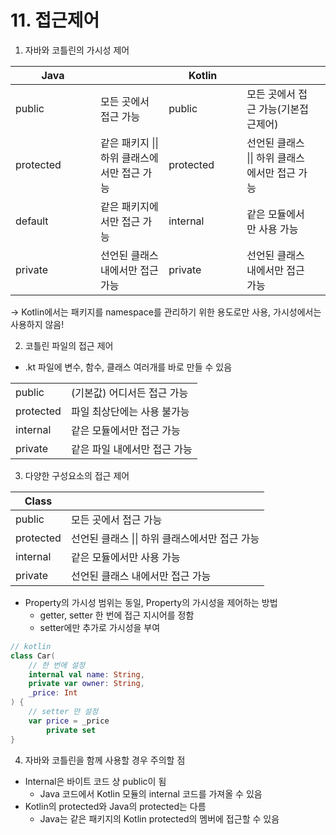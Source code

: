 # 11. 접근제어

1. 자바와 코틀린의 가시성 제어

<table><thead><tr><th width="120">Java</th><th></th><th width="109">Kotlin</th><th></th><th data-hidden></th></tr></thead><tbody><tr><td>public</td><td>모든 곳에서 접근 가능</td><td>public</td><td>모든 곳에서 접근 가능(기본접근제어)</td><td></td></tr><tr><td>protected</td><td>같은 패키지 || 하위 클래스에서만 접근 가능</td><td>protected</td><td>선언된 클래스 || 하위 클래스에서만 접근 가능</td><td></td></tr><tr><td>default</td><td>같은 패키지에서만 접근 가능</td><td>internal</td><td>같은 모듈에서만 사용 가능</td><td></td></tr><tr><td>private</td><td>선언된 클래스 내에서만 접근 가능</td><td>private</td><td>선언된 클래스 내에서만 접근 가능</td><td></td></tr></tbody></table>

\-> Kotlin에서는 패키지를 namespace를 관리하기 위한 용도로만 사용, 가시성에서는 사용하지 않음!



2. 코틀린 파일의 접근 제어

* .kt 파일에 변수, 함수, 클래스 여러개를 바로 만들 수 있음

|           |                  |
| --------- | ---------------- |
| public    | (기본값) 어디서든 접근 가능 |
| protected | 파일 최상단에는 사용 불가능  |
| internal  | 같은 모듈에서만 접근 가능   |
| private   | 같은 파일 내에서만 접근 가능 |



3. 다양한 구성요소의 접근 제어

| Class     |                              |
| --------- | ---------------------------- |
| public    | 모든 곳에서 접근 가능                 |
| protected | 선언된 클래스 \|\| 하위 클래스에서만 접근 가능 |
| internal  | 같은 모듈에서만 사용 가능               |
| private   | 선언된 클래스 내에서만 접근 가능           |

* Property의 가시성 범위는 동일, Property의 가시성을 제어하는 방법
  * getter, setter 한 번에 접근 지시어를 정함
  * setter에만 추가로 가시성을 부여

```kotlin
// kotlin
class Car(
    // 한 번에 설정
    internal val name: String,
    private var owner: String,
    _price: Int
) {
    // setter 만 설정
    var price = _price
        private set
}
```



4. 자바와 코틀린을 함께 사용할 경우 주의할 점

* Internal은 바이트 코드 상 public이 됨
  * Java 코드에서 Kotlin 모듈의 internal 코드를 가져올 수 있음
* Kotlin의 protected와 Java의 protected는 다름
  * Java는 같은 패키지의 Kotlin protected의 멤버에 접근할 수 있음

